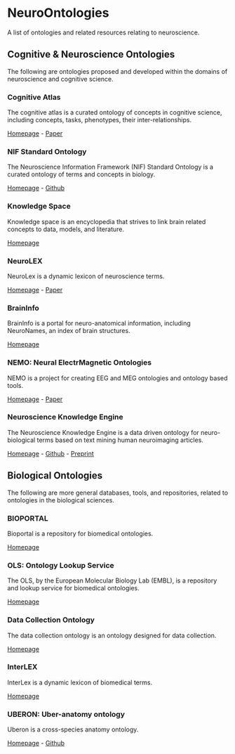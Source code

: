 # NeuroOntologies

A list of ontologies and related resources relating to neuroscience.

## Cognitive & Neuroscience Ontologies

The following are ontologies proposed and developed within the domains of neuroscience and cognitive science.

### Cognitive Atlas

The cognitive atlas is a curated ontology of concepts in cognitive science, including concepts, tasks, phenotypes, their inter-relationships.

[Homepage](https://www.cognitiveatlas.org) - 
[Paper](https://doi.org/10.3389/fninf.2011.00017)

### NIF Standard Ontology

The Neuroscience Information Framework (NIF) Standard Ontology is a curated ontology of terms and concepts in biology.

[Homepage](https://bioportal.bioontology.org/ontologies/NIFSTD) -
[Github](https://github.com/SciCrunch/NIF-Ontology)

### Knowledge Space

Knowledge space is an encyclopedia that strives to link brain related concepts to data, models, and literature.

[Homepage](https://knowledge-space.org/)

### NeuroLEX

NeuroLex is a dynamic lexicon of neuroscience terms.

[Homepage](https://orbit.nlm.nih.gov/browse-repository/dataset/human-annotated/77-neurolex-a-dynamic-lexicon-of-neuroscience-terms) -
[Paper](https://doi.org/10.3389/fninf.2013.00018)

### BrainInfo

BrainInfo is a portal for neuro-anatomical information, including NeuroNames, an index of brain structures.

[Homepage](http://braininfo.rprc.washington.edu/nnont.aspx)

### NEMO: Neural ElectrMagnetic Ontologies

NEMO is a project for creating EEG and MEG ontologies and ontology based tools. 

[Homepage](http://nemo.nic.uoregon.edu/wiki/NEMO) - 
[Paper](https://doi.org/10.1038/npre.2009.3458.1)

### Neuroscience Knowledge Engine

The Neuroscience Knowledge Engine is a data driven ontology for neuro-biological terms based on text mining human neuroimaging articles.

[Homepage](http://neuro-knowledge.org/) -
[Github](https://github.com/ehbeam/neuro-knowledge-engine) - 
[Preprint](https://doi.org/10.1101/701540)

## Biological Ontologies

The following are more general databases, tools, and repositories, related to ontologies in the biological sciences.

### BIOPORTAL

Bioportal is a repository for biomedical ontologies.

[Homepage](https://bioportal.bioontology.org)

### OLS: Ontology Lookup Service

The OLS, by the European Molecular Biology Lab (EMBL), is a repository and lookup service for biomedical ontologies. 

[Homepage](https://www.ebi.ac.uk/ols/index)

### Data Collection Ontology

The data collection ontology is an ontology designed for data collection. 

[Homepage](https://bioportal.bioontology.org/ontologies/GDCO/?p=summary)

### InterLEX

InterLex is a dynamic lexicon of biomedical terms.

[Homepage](https://neuinfo.org/interlex/dashboard)

### UBERON: Uber-anatomy ontology

Uberon is a cross-species anatomy ontology.

[Homepage](http://obophenotype.github.io/uberon/) - 
[Github](https://github.com/obophenotype/uberon)
